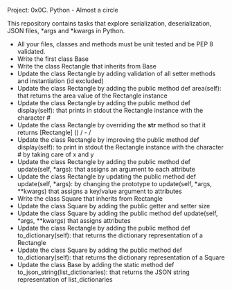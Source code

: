 Project: 0x0C. Python - Almost a circle

This repository contains tasks that explore serialization, deserialization, JSON files,
\*args and \*kwargs in Python.

  * All your files, classes and methods must be unit tested and be PEP 8 validated.
  * Write the first class Base
  * Write the class Rectangle that inherits from Base
  * Update the class Rectangle by adding validation of all setter methods and instantiation (id excluded)
  * Update the class Rectangle by adding the public method def area(self): that returns the area value of the Rectangle instance
  * Update the class Rectangle by adding the public method def display(self): that prints in stdout the Rectangle instance with the character #
  * Update the class Rectangle by overriding the __str__ method so that it returns [Rectangle] (<id>) <x>/<y> - <width>/<height>
  * Update the class Rectangle by improving the public method def display(self): to print in stdout the Rectangle instance with the character # by taking care of x and y
  * Update the class Rectangle by adding the public method def update(self, \*args): that assigns an argument to each attribute
  * Update the class Rectangle by updating the public method def update(self, \*args): by changing the prototype to update(self, \*args, \*\*kwargs) that assigns a key/value argument to attributes
  * Write the class Square that inherits from Rectangle
  * Update the class Square by adding the public getter and setter size
  * Update the class Square by adding the public method def update(self, \*args, \*\*kwargs) that assigns attributes
  * Update the class Rectangle by adding the public method def to\_dictionary(self): that returns the dictionary representation of a Rectangle
  * Update the class Square by adding the public method def to\_dictionary(self): that returns the dictionary representation of a Square
  * Update the class Base by adding the static method def to\_json\_string(list\_dictionaries): that returns the JSON string representation of list\_dictionaries

